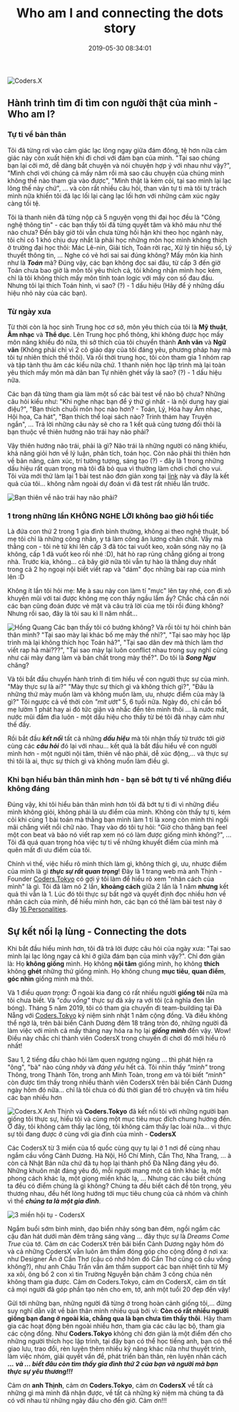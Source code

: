 ﻿---
title: Who am I and connecting the dots story
date: 2019-05-30 08:34:01
authorId: hong_quang
tags:
---

![Coders.X](https://res.cloudinary.com/djeghcumw/image/upload/v1559074947/blog/IMG_4856.jpg)

## Hành trình tìm đi tìm con người thật của mình - Who am I?

### Tự ti về bản thân

Tôi đã từng rơi vào cảm giác lạc lõng ngay giữa đám đông, tệ hơn nữa cảm giác này còn xuất hiện khi đi chơi với đám bạn của mình. "Tại sao chúng bạn lại cởi mở, dễ dàng bắt chuyện và nói chuyện hợp ý với nhau như vậy?", "Mình chơi với chúng cả mấy năm rồi mà sao câu chuyện của chúng mình không thể nào tham gia vào được", "Mình thật là kém cỏi, tại sao mình lại lạc lõng thế này chứ", ... và còn rất nhiều câu hỏi, than vãn tự ti mà tôi tự trách mình nữa khiến tôi đã lạc lối lại càng lạc lối hơn với những cảm xúc ngày càng tồi tệ.

<!-- more -->

Tôi là thanh niên đã từng nộp cả 5 nguyện vọng thi đại học đều là "Công nghệ thông tin" - các bạn thấy tôi đã từng quyết tâm và khô máu như thế nào chưa? Đến bây giờ tôi vẫn chưa từng hối hận khi theo học ngành này, tôi chỉ có 1 khó chịu duy nhất là phải học những môn học mình không thích ở trường đại học thôi: Mác Lê-nin, Giải tích, Toán rời rạc, Xử lý tín hiệu số, Lý thuyết thông tin, ... Nghe có vẻ hơi sai sai đúng không? Mấy môn kia hình như là ***Toán*** mà? Đúng vậy, các bạn không đọc sai đâu, từ cấp 3 đến giờ Toán chưa bao giờ là môn tôi yêu thích cả, tôi không nhận mình học kém, chỉ là tôi không thích mấy môn tính toán logic với mấy con số đau đầu. Nhưng tôi lại thích Toán hình, vì sao? (?) - 1 dấu hiệu (Hãy để ý những dấu hiệu nhỏ này của các bạn).

### Từ ngày xưa

Từ thời còn là học sinh Trung học cơ sở, môn yêu thích của tôi là **Mỹ thuật**, **Âm nhạc** và **Thể dục**. Lên Trung học phổ thông, khi không được học mấy môn năng khiếu đó nữa, thì sở thích của tôi chuyển thành **Anh văn** và **Ngữ văn** (Không phải chỉ vì 2 cô giáo dạy của tôi đáng yêu, phương pháp hay mà tôi tự nhiên thích thế thôi). Và rồi thời trung học, tôi còn tham gia 1 nhóm rap và tập tành thu âm các kiểu nữa chứ. 1 thanh niên học lập trình mà lại toàn yêu thích mấy môn mà dân ban Tự nhiên ghét vầy là sao? (?) - 1 dấu hiệu nữa.

Các bạn đã từng tham gia làm một số các bài test về não bộ chưa? Những câu hỏi kiểu như: "Khi nghe nhạc bạn để ý thứ gì nhất - là nội dung hay giai điệu?", "Bạn thích chuỗi môn học nào hơn? - Toán, Lý, Hóa hay Âm nhạc, Hội họa, Ca hát", "Bạn thích thể loại sách nào? Trinh thám hay Truyện ngắn", ... Trả lời những câu này sẽ cho ra 1 kết quả cũng tương đối thôi là bạn thuộc về thiên hướng não trái hay não phải?

Vậy thiên hướng não trái, phải là gì? Não trái là những người có năng khiếu, khả năng giỏi hơn về lý luận, phân tích, toán học. Còn não phải thì thiên hơn về bản năng, cảm xúc, trí tưởng tượng, sáng tạo (?) - đây là 1 trong những dấu hiệu rất quan trọng mà tôi đã bỏ qua vì thường làm chơi chơi cho vui. Tôi vừa mới thử làm lại 1 bài test não đơn giản xong tại [link](https://testiq.vn/test-nao-trai-nao-phai.html) này và đây là kết quả của tôi... không nằm ngoài dự đoán vì đã test rất nhiều lần trước.

![Bạn thiên về não trái hay não phải?](https://res.cloudinary.com/djeghcumw/image/upload/v1559072711/blog/61240834_605748179922575_5130615215649456128_n.png)

### 1 trong những lần KHÔNG NGHE LỜI không bao giờ hối tiếc

Là đứa con thứ 2 trong 1 gia đình bình thường, không ai theo nghệ thuật, bố mẹ tôi chỉ là những công nhân, y tá làm công ăn lương chân chất. Vầy mà thằng con - tôi nè từ khi lên cấp 3 đã tóc tai vuốt keo, xoăn sóng này nọ (à không, cấp 1 đã vuốt keo rồi nhé :D), hát hò rap rủng chẳng giống ai trong nhà. Trước kia, không... cả bây giờ nữa tôi vẫn tự hào là thằng duy nhất trong cả 2 họ ngoại nội biết viết rap và "dám" đọc những bài rap của mình lên :D

Không ít lần tôi hỏi mẹ: Mẹ à sau này con làm tí "mực" lên tay nhé, con đi xỏ khuyên mũi với tai được không mẹ con thấy ngầu lắm ấy? Chắc chả cần nói các bạn cũng đoán được vẻ mặt và câu trả lời của mẹ tôi rồi đúng không? Nhưng rồi sao, đây là tôi sau kì II năm nhất...

![Hồng Quang](https://res.cloudinary.com/djeghcumw/image/upload/v1559073172/blog/51885858_1331103093713221_6366270138408239104_n.jpg)
Các bạn thấy tôi có bướng không? Và rồi tôi tự hỏi chính bản thân mình? "Tại sao mày lại khác bố mẹ mày thế nhỉ?", "Tại sao mày học lập trình mà lại không thích học Toán hả?", "Tại sao dân dev mà thích làm thơ viết rap hả mài???", "Tại sao mày lại luôn conflict nhau trong suy nghĩ cũng như cái mày đang làm và bản chất trong mày thế?". Do tôi là ***Song Ngư*** chăng? 

Và tôi bắt đầu chuyến hành trình đi tìm hiểu về con người thực sự của mình. "Mày thực sự là ai?" "Mày thực sự thích gì và không thích gì?",  "Đâu là những thứ mày muốn làm và không muốn làm, ưu, nhược điểm của mày là gì?" Tôi ngược cả về thời còn *"mít ướt"* 5, 6 tuổi nữa. Ngày đó, chỉ cần bố mẹ lườm 1 phát hay ai đó tức giận và nhắc đến tên mình thôi ... là nước mắt, nước mũi đầm đìa luôn - một dấu hiệu cho thấy từ bé tôi đã nhạy cảm như thế đấy.

Rồi bắt đầu ***kết nối*** tất cả những ***dấu hiệu*** mà tôi nhận thấy từ trước tới giờ cùng các ***câu hỏi*** đó lại với nhau... kết quả là bắt đầu hiểu về con người mình hơn - một người nội tâm, thiên về não phải, dễ xúc động,... và thực sự thì tôi là ai, thực sự thích gì và không muốn làm điều gì.

### Khi bạn hiểu bản thân mình hơn - bạn sẽ bớt tự ti về những điều không đáng

Đúng vậy, khi tôi hiểu bản thân mình hơn tôi đã bớt tự ti đi vì những điều mình không giỏi, không phải là ưu điểm của mình. Không còn thấy tự ti, kém cỏi khi cùng 1 bài toán mà thằng bạn mình làm 1 tí là xong còn mình thì ngồi mãi chẳng viết nổi chữ nào. Thay vào đó tôi tự hỏi: "Giờ cho thằng bạn feel một con beat và bảo nó viết rap xem nó có làm được giống mình không?", ... Tôi đã quá quan trọng hóa việc tự ti về những khuyết điểm của mình mà quên mất đi ưu điểm của tôi.

Chính vì thế, việc hiểu rõ mình thích làm gì, không thích gì, ưu, nhược điểm của mình là gì ***thực sự rất quan trọng***! Đây là 1 trang web mà anh Thịnh - Founder [Coders.Tokyo](https://coders.tokyo/) có gợi ý tôi làm để hiểu rõ xem "nhân cách của mình" là gì. Tôi đã làm nó 2 lần, **khoảng cách** giữa 2 lần là 1 năm **nhưng** kết quả thì vẫn là 1. Lúc đó tôi thực sự bất ngờ và quyết định đọc nhiều hơn về nhân cách của mình, để hiểu mình hơn, các bạn có thể làm bài test này ở đây  [16 Personalities](https://www.16personalities.com/infj-personality).

## Sự kết nối lạ lùng - Connecting the dots

Khi bắt đầu hiểu mình hơn, tôi đã trả lời được câu hỏi của ngày xưa: "Tại sao mình lại lạc lõng ngay cả khi ở giữa đám bạn của mình vậy?". Chỉ đơn giản là: Họ **không giống** mình. Họ không **nội tâm** giống mình, họ không **thích** không **ghét** những thứ giống mình. Họ không chung **mục tiêu**, **quan điểm**, **góc nhìn** giống mình mà thôi. 

Và 1 điều *quan trọng*: Ở ngoài kia đang có rất nhiều người **giống tôi** nữa mà tôi chưa biết. Và *"cầu vồng"* thực sự đã xảy ra với tôi (cả nghĩa đen lẫn bóng). Tháng 5 năm 2019, tôi có tham gia chuyến đi team-building tại Đà Nẵng với [Coders.Tokyo](https://coders.tokyo/) kỷ niệm sinh nhật 1 năm cộng đồng. Và điều không thể ngờ là, trên bãi biển Cảnh Dương đêm 18 trăng tròn đó, những người đã làm việc với mình cả mấy tháng nay hóa ra họ lại ***giống mình*** đến vậy. Wow! Điều này chắc chỉ thành viên CodersX trong chuyến đi chơi đó mới hiểu rõ nhất!

Sau 1, 2 tiếng đầu chào hỏi làm quen ngượng ngùng ... thì phát hiện ra "ông", "bà" nào cũng *nhây* và *đáng yêu* hết cả. Tôi nhìn thấy *"mình"* trong Thông, trong Thành Tôn, trong anh Minh Toàn, trong *em* và tôi biết *"mình"* còn được tìm thấy trong nhiều thành viên CodersX trên bãi biển Cảnh Dương ngày hôm đó nữa... chỉ là tôi chưa có đủ thời gian để trò chuyện và tìm hiểu các bạn nhiều hơn

![Coders.X](https://res.cloudinary.com/djeghcumw/image/upload/v1559185378/blog/IMG_4858.jpg)
Anh Thịnh và **Coders.Tokyo** đã kết nối tôi với những người bạn giống tôi thực sự, hiểu tôi và cùng một mục tiêu mục đích chung hướng đến. Ở đây, tôi không cảm thấy lạc lõng, tôi không cảm thấy lạc loài nữa... vì thực sự tôi đang được ở cùng với gia đình của mình - **CodersX**

Các CodersX từ 3 miền của tổ quốc cùng quy tụ lại ở 1 nơi để cùng nhau ngắm cầu vồng Cảnh Dương. Hà Nội, Hồ Chí Minh, Cần Thơ, Nha Trang, ... à còn cả Nhật Bản nữa chứ đã tụ họp lại thành phố Đà Nẵng đáng yêu đó. Những khuôn mặt đáng yêu đó, mỗi người mang một cá tính khác lạ, một phong cách khác lạ, một giọng miền khác lạ, ... Nhưng các cậu biết chúng ta đều có điểm chúng là gì không? Chúng ta đều biết cách để tôn trọng, yêu thương nhau, đều hết lòng hướng tới mục tiêu chung của cả nhóm và chính vì thế ***chúng ta là một gia đình***. 

![3 miền hội tụ - CodersX](https://res.cloudinary.com/djeghcumw/image/upload/v1559183557/blog/61780200_2516167915060386_5819169469007659008_n.jpg)

Ngắm buổi sớm bình minh, dạo biển nhảy sóng ban đêm, ngồi ngắm các cậu đàn hát dưới màn đêm trăng sáng vàng ... đây thực sự là *Dreams Come True* của tớ. Cảm ơn các CodersX trên bãi biển Cảnh Dương ngày hôm đó và cả những CodersX vẫn luôn âm thầm đóng góp cho cộng đồng ở nơi xa: như Designer Ẩn ở Cần Thơ (cậu có nhớ hôm đó Cần Thơ cũng có cầu vồng không?), như anh Châu Trần vẫn âm thầm support các bạn nhiệt tình từ Mỹ xa xôi, ông bố 2 con xì tin Trường Nguyễn bận chăm 3 công chúa nên không tham gia được. Cảm ơn Coders.Tokyo, cảm ơn CodersX, cảm ơn tất cả mọi người đã góp phần tạo nên cho em, tớ, anh một tuổi 20 đẹp đến vậy!

Gửi tới những bạn, những người đã từng ở trong hoàn cảnh giống tôi,... đừng suy nghĩ dằn vặt về bản thân mình nhiều quá bởi vì: **Còn có rất nhiều người giống bạn đang ở ngoài kia, chẳng qua là bạn chưa tìm thấy thôi**. Hãy tham gia các hoạt động bên ngoài nhiều hơn, tham gia các câu lạc bộ, tham gia các cộng đồng. Như **Coders.Tokyo** không chỉ đơn giản là một điểm đến cho những người thích học lập trình, tại đây bạn có thể học tiếng anh, bạn có thể giao lưu, trao đổi, rèn luyện thêm nhiều kỹ năng khác nữa như thuyết trình, làm việc nhóm, giải quyết vấn đề, phát triển bản thân, rèn luyện nhân cách **...** ***và ... biết đâu còn tìm thấy gia đình thứ 2 của bạn và người mà bạn thực sự yêu thương!!!***

Cảm ơn **anh Thịnh**, cảm ơn **Coders.Tokyo**, cảm ơn **CodersX** về tất cả những gì mà mình đã nhận được, về tất cả những kỷ niệm mà chúng ta đã có với nhau từ những ngày đầu cho đến giờ. Cảm ơn!!!
